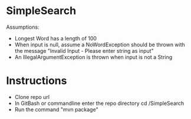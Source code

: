 # SimpleSearch

Assumptions:
- Longest Word has a length of 100
- When input is null, assume a NoWordException should be thrown with the message "Invalid Input -  Please enter string as input"
- An IllegalArgumentException is thrown when input is not a String

# Instructions
- Clone repo url
- In GitBash or commandline enter the repo directory cd /SimpleSearch
- Run the command "mvn package"
